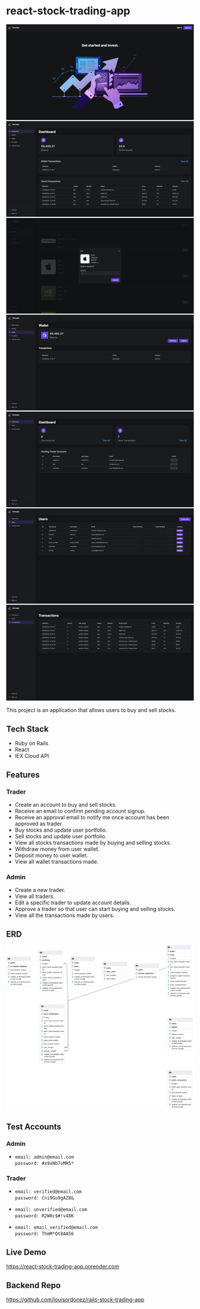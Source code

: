 # react-stock-trading-app

![Screenshot](./docs/images/screenshots/landing.png)
![Screenshot](./docs/images/screenshots/user/user_dashboard.png)
![Screenshot](./docs/images/screenshots/user/user_market.png)
![Screenshot](./docs/images/screenshots/user/user_wallet.png)
![Screenshot](./docs/images/screenshots/admin/admin_dashboard.png)
![Screenshot](./docs/images/screenshots/admin/admin_users.png)
![Screenshot](./docs/images/screenshots/admin/admin_transactions.png)

This project is an application that allows users to buy and sell stocks.

## Tech Stack

- Ruby on Rails
- React
- IEX Cloud API

## Features

### Trader

- Create an account to buy and sell stocks.
- Receive an email to confirm pending account signup.
- Receive an approval email to notify me once account has been approved as trader.
- Buy stocks and update user portfolio.
- Sell stocks and update user portfolio.
- View all stocks transactions made by buying and selling stocks.
- Withdraw money from user wallet.
- Deposit money to user wallet.
- View all wallet transactions made.

### Admin

- Create a new trader.
- View all traders.
- Edit a specific trader to update account details.
- Approve a trader so that user can start buying and selling stocks.
- View all the transactions made by users.

## ERD

![ERD](./docs/images/erd/fintrader_erd.png)

## Test Accounts

### Admin

- `email: admin@email.com`  
  `password: #x9xNb7vMR5*`

### Trader

- `email: verified@email.com`  
  `password: Cni9Gu9gAZ8&`

- `email: unverified@email.com`  
  `password: R2W0c$#!v48K`

- `email: email_verified@email.com`  
  `password: ThmM*Qt8AA56`

## Live Demo

https://react-stock-trading-app.onrender.com

## Backend Repo

https://github.com/louisordonez/rails-stock-trading-app
